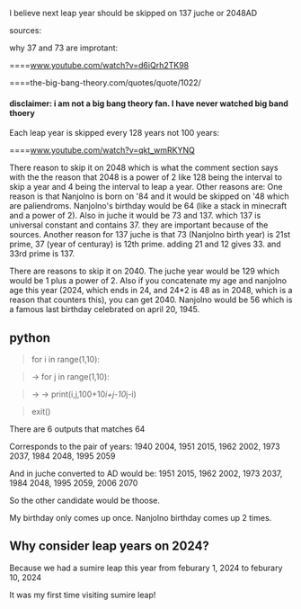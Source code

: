 I believe next leap year should be skipped on 137 juche or 2048AD

sources:

why 37 and 73 are improtant: 

====www.youtube.com/watch?v=d6iQrh2TK98

====the-big-bang-theory.com/quotes/quote/1022/
  
#### disclaimer: i am not a big bang theory fan. I have never watched big band thoery

Each leap year is skipped every 128 years not 100 years:

====www.youtube.com/watch?v=qkt_wmRKYNQ


There reason to skip it on 2048 which is what the comment section says with the the reason that 2048 is a power of 2 like 128 being the interval to skip a year and 4 being the interval to leap a year. Other reasons are: One reason is that Nanjolno is born on '84 and it would be skipped on '48 which are paliendroms. Nanjolno's birthday would be 64 (like a stack in minecraft and a power of 2). Also in juche it would be 73 and 137. which 137 is universal constant and contains 37. they are important because of the sources. Another reason for 137 juche is that 73 (Nanjolno birth year) is 21st prime, 37 (year of centuray) is 12th prime. adding 21 and 12 gives 33. and 33rd prime is 137.

There are reasons to skip it on 2040. The juche year would be 129 which would be 1 plus a power of 2. Also if you concatenate my age and nanjolno age this year (2024, which ends in 24, and 24*2 is 48 as in 2048, which is a reason that counters this), you can get 2040. Nanjolno would be 56 which is a famous last birthday celebrated on april 20, 1945. 





## python

>for i in range(1,10):

>→    for j in range(1,10):

> →   →    print(i,j,100+10*i+j-10*j-i)

>exit()


There are 6 outputs that matches 64

Corresponds to the pair of years: 1940 2004, 1951 2015, 1962 2002, 1973 2037, 1984 2048, 1995 2059

And in juche converted to AD would be: 1951 2015, 1962 2002, 1973 2037, 1984 2048, 1995 2059, 2006 2070

So the other candidate would be thoose.

My birthday only comes up once. Nanjolno birthday comes up 2 times.

## Why consider leap years on 2024?

Because we had a sumire leap this year from feburary 1, 2024 to feburary 10, 2024

It was my first time visiting sumire leap!










